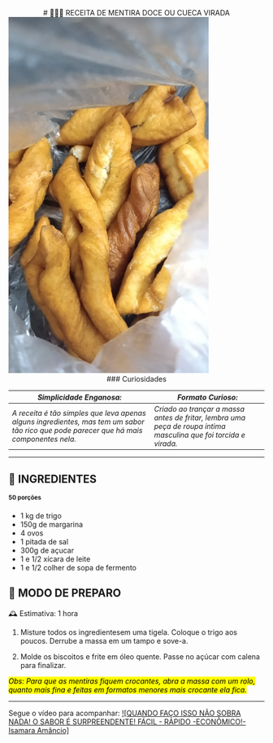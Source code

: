 <center># 👩🏽‍🍳 RECEITA DE MENTIRA DOCE OU CUECA VIRADA</center>

<img src="Mentiraa.jpg" alt="A mentira da minha avó" widght= "600" height= "700">

<center>### Curiosidades</center>

| ***Simplicidade Enganosa:*** |***Formato Curioso:***|
|------------------------------|----------------------|
|*A receita é tão simples que leva apenas alguns ingredientes, mas tem um sabor tão rico que pode parecer que há mais componentes nela.* |*Criado ao trançar a massa antes de fritar, lembra uma peça de roupa íntima masculina que foi torcida e virada.*|

---

## 🧈 INGREDIENTES 
**<sup>50 porções</sup>**

- 1 kg de trigo
- 150g de margarina
- 4 ovos
- 1 pitada de sal
- 300g de açucar
- 1 e 1/2 xícara de leite
- 1 e 1/2 colher de sopa de fermento

## 🥣 MODO DE PREPARO
🕰 Estimativa: 1 hora

1. Misture todos os ingredientesem uma tigela. Coloque o trigo aos poucos. Derrube a massa em um tampo e sove-a.

2. Molde os biscoitos e frite em óleo quente. Passe no açúcar com calena para finalizar.

*<mark>Obs: Para que as mentiras fiquem crocantes, abra a massa com um rolo, quanto mais fina e feitas em formatos menores mais crocante ela fica.*

---

Segue o vídeo para acompanhar:
[![QUANDO FAÇO ISSO NÃO SOBRA NADA! O SABOR É SURPREENDENTE! FÁCIL - RÁPIDO -ECONÔMICO!-Isamara Amâncio]](https://www.youtube.com/watch?v=video-id, "QUANDO FAÇO ISSO NÃO SOBRA NADA! O SABOR É SURPREENDENTE! FÁCIL - RÁPIDO -ECONÔMICO!-Isamara Amâncio")


